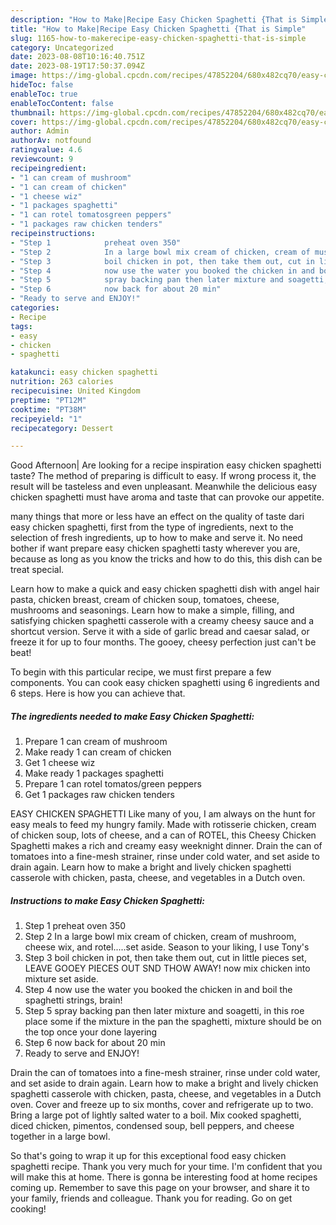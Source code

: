 ```yaml
---
description: "How to Make|Recipe Easy Chicken Spaghetti {That is Simple"
title: "How to Make|Recipe Easy Chicken Spaghetti {That is Simple"
slug: 1165-how-to-makerecipe-easy-chicken-spaghetti-that-is-simple
category: Uncategorized
date: 2023-08-08T10:16:40.751Z
date: 2023-08-19T17:50:37.094Z
image: https://img-global.cpcdn.com/recipes/47852204/680x482cq70/easy-chicken-spaghetti-recipe-main-photo.jpg
hideToc: false
enableToc: true
enableTocContent: false
thumbnail: https://img-global.cpcdn.com/recipes/47852204/680x482cq70/easy-chicken-spaghetti-recipe-main-photo.jpg
cover: https://img-global.cpcdn.com/recipes/47852204/680x482cq70/easy-chicken-spaghetti-recipe-main-photo.jpg
author: Admin
authorAv: notfound
ratingvalue: 4.6
reviewcount: 9
recipeingredient:
- "1 can cream of mushroom"
- "1 can cream of chicken"
- "1 cheese wiz"
- "1 packages spaghetti"
- "1 can rotel tomatosgreen peppers"
- "1 packages raw chicken tenders"
recipeinstructions:
- "Step 1            preheat oven 350"
- "Step 2            In a large bowl mix cream of chicken, cream of mushroom, cheese wix, and rotel.....set aside. Season to your liking, I use Tony&#39;s"
- "Step 3            boil chicken in pot, then take them out, cut in little pieces set, LEAVE GOOEY PIECES OUT SND THOW AWAY!  now mix chicken into mixture set aside."
- "Step 4            now use the water you booked the chicken in and boil the spaghetti strings, brain!"
- "Step 5            spray backing pan then later mixture and soagetti, in this roe place some if the mixture in the pan the spaghetti, mixture should be on the top once your done layering"
- "Step 6            now back for about 20 min"
- "Ready to serve and ENJOY!"
categories:
- Recipe
tags:
- easy
- chicken
- spaghetti

katakunci: easy chicken spaghetti 
nutrition: 263 calories
recipecuisine: United Kingdom
preptime: "PT12M"
cooktime: "PT38M"
recipeyield: "1"
recipecategory: Dessert

---
```



Good Afternoon| Are looking for a recipe inspiration easy chicken spaghetti taste? The method of preparing is difficult to easy. If wrong process it, the result will be tasteless and even unpleasant. Meanwhile the delicious easy chicken spaghetti must have aroma and taste that can provoke our appetite.






many things that more or less have an effect on the quality of taste dari easy chicken spaghetti, first from the type of ingredients, next to the selection of fresh ingredients, up to how to make and serve it. No need bother if want prepare easy chicken spaghetti tasty wherever you are, because as long as you know the tricks and how to do this, this dish can be treat  special.


Learn how to make a quick and easy chicken spaghetti dish with angel hair pasta, chicken breast, cream of chicken soup, tomatoes, cheese, mushrooms and seasonings. Learn how to make a simple, filling, and satisfying chicken spaghetti casserole with a creamy cheesy sauce and a shortcut version. Serve it with a side of garlic bread and caesar salad, or freeze it for up to four months. The gooey, cheesy perfection just can&#39;t be beat!


To begin with this particular recipe, we must first prepare a few components. You can cook easy chicken spaghetti using 6 ingredients and 6 steps. Here is how you can achieve that.

<!--inarticleads1-->

##### The ingredients needed to make Easy Chicken Spaghetti:

1. Prepare 1 can cream of mushroom
1. Make ready 1 can cream of chicken
1. Get 1 cheese wiz
1. Make ready 1 packages spaghetti
1. Prepare 1 can rotel tomatos/green peppers
1. Get 1 packages raw chicken tenders


EASY CHICKEN SPAGHETTI Like many of you, I am always on the hunt for easy meals to feed my hungry family. Made with rotisserie chicken, cream of chicken soup, lots of cheese, and a can of ROTEL, this Cheesy Chicken Spaghetti makes a rich and creamy easy weeknight dinner. Drain the can of tomatoes into a fine-mesh strainer, rinse under cold water, and set aside to drain again. Learn how to make a bright and lively chicken spaghetti casserole with chicken, pasta, cheese, and vegetables in a Dutch oven. 

<!--inarticleads2-->

##### Instructions to make Easy Chicken Spaghetti:

1. Step 1            preheat oven 350
1. Step 2            In a large bowl mix cream of chicken, cream of mushroom, cheese wix, and rotel.....set aside. Season to your liking, I use Tony&#39;s
1. Step 3            boil chicken in pot, then take them out, cut in little pieces set, LEAVE GOOEY PIECES OUT SND THOW AWAY!  now mix chicken into mixture set aside.
1. Step 4            now use the water you booked the chicken in and boil the spaghetti strings, brain!
1. Step 5            spray backing pan then later mixture and soagetti, in this roe place some if the mixture in the pan the spaghetti, mixture should be on the top once your done layering
1. Step 6            now back for about 20 min
1. Ready to serve and ENJOY!

Drain the can of tomatoes into a fine-mesh strainer, rinse under cold water, and set aside to drain again. Learn how to make a bright and lively chicken spaghetti casserole with chicken, pasta, cheese, and vegetables in a Dutch oven. Cover and freeze up to six months, cover and refrigerate up to two. Bring a large pot of lightly salted water to a boil. Mix cooked spaghetti, diced chicken, pimentos, condensed soup, bell peppers, and cheese together in a large bowl. 

So that's going to wrap it up for this exceptional food easy chicken spaghetti recipe. Thank you very much for your time. I'm confident that you will make this at home. There is gonna be interesting food at home recipes coming up. Remember to save this page on your browser, and share it to your family, friends and colleague. Thank you for reading. Go on get cooking!
